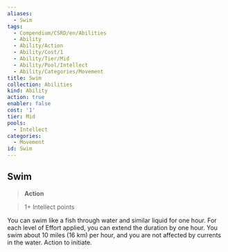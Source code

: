 ```yaml
---
aliases:
  - Swim
tags:
  - Compendium/CSRD/en/Abilities
  - Ability
  - Ability/Action
  - Ability/Cost/1
  - Ability/Tier/Mid
  - Ability/Pool/Intellect
  - Ability/Categories/Movement
title: Swim
collection: Abilities
kind: Ability
action: true
enabler: false
cost: '1'
tier: Mid
pools:
  - Intellect
categories:
  - Movement
id: Swim
---
```

## Swim    
>**Action**    
>1+ Intellect points  
    
You can swim like a fish through water and similar liquid for one hour. For each level of Effort applied, you can extend the duration by one hour. You swim about 10 miles (16 km) per hour, and you are not affected by currents in the water. Action to initiate.
